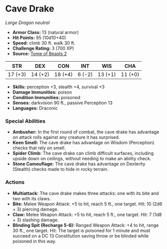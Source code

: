 # Cave Drake

*Large* *Dragon* *neutral*

- **Armor Class:** 13 (natural armor)
- **Hit Points:** 95 (10d10+40)
- **Speed:** climb 30 ft. walk 30 ft.
- **Challenge Rating:** 3 (700 XP)
- **Source:** [Tome of Beasts 2](https://koboldpress.com/kpstore/product/tome-of-beasts-2-for-5th-edition/)

| STR | DEX | CON | INT | WIS | CHA |
| --- | --- | --- | --- | --- | --- |
| 17 (+3) | 14 (+2) | 18 (+4) | 6 (-2) | 13 (+1) | 11 (+0) |

- **Skills:** perception +3, stealth +4, survival +3
- **Damage Immunities:** poison
- **Condition Immunities:** poisoned
- **Senses:** darkvision 90 ft., passive Perception 13
- **Languages:** Draconic
### Special Abilities
- **Ambusher:** In the first round of combat, the cave drake has advantage on attack rolls against any creature it has surprised.
- **Keen Smell:** The cave drake has advantage on Wisdom (Perception) checks that rely on smell.
- **Spider Climb:** The cave drake can climb difficult surfaces, including upside down on ceilings, without needing to make an ability check.
- **Stone Camouflage:** The cave drake has advantage on Dexterity (Stealth) checks made to hide in rocky terrain.
### Actions
- **Multiattack:** The cave drake makes three attacks: one with its bite and two with its claws.
- **Bite:** Melee Weapon Attack: +5 to hit, reach 5 ft., one target. Hit: 10 (2d6 + 3) piercing damage.
- **Claw:** Melee Weapon Attack: +5 to hit, reach 5 ft., one target. Hit: 7 (1d8 + 3) slashing damage.
- **Blinding Spit (Recharge 5-6):** Ranged Weapon Attack: +4 to hit, range 30 ft., one target. Hit: The target is poisoned for 1 minute and must succeed on a DC 13 Constitution saving throw or be blinded while poisoned in this way.
